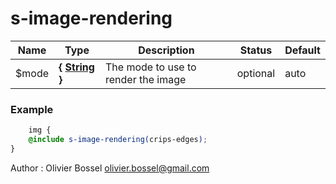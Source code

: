 # s-image-rendering




Name  |  Type  |  Description  |  Status  |  Default
------------  |  ------------  |  ------------  |  ------------  |  ------------
$mode  |  **{ [String](http://www.sass-lang.com/documentation/file.SASS_REFERENCE.html#sass-script-strings) }**  |  The mode to use to render the image  |  optional  |  auto

### Example
```scss
	img {
	@include s-image-rendering(crips-edges);
}
```
Author : Olivier Bossel <olivier.bossel@gmail.com>